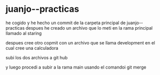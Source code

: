 # juanjo--practicas
he cogido y he hecho un commit de la carpeta principal de juanjo--practicas
despues he creado un archivo que lo meti en la rama principal llamado al staring

despues  cree otro copmit con un archivo que se llama development en el cual cree una calculadora

subi los dos archivos a git hub

y luego procedi a subir a la rama main usando el comandoi git merge 


